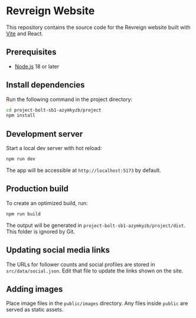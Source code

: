 # Revreign Website

This repository contains the source code for the Revreign website built with [Vite](https://vitejs.dev/) and React.

## Prerequisites
- [Node.js](https://nodejs.org/) 18 or later

## Install dependencies
Run the following command in the project directory:

```bash
cd project-bolt-sb1-azymkyzb/project
npm install
```

## Development server
Start a local dev server with hot reload:

```bash
npm run dev
```

The app will be accessible at `http://localhost:5173` by default.

## Production build
To create an optimized build, run:

```bash
npm run build
```

The output will be generated in `project-bolt-sb1-azymkyzb/project/dist`. This folder is ignored by Git.

## Updating social media links
The URLs for follower counts and social profiles are stored in `src/data/social.json`. Edit that file to update the links shown on the site.

## Adding images
Place image files in the `public/images` directory. Any files inside `public` are served as static assets.

